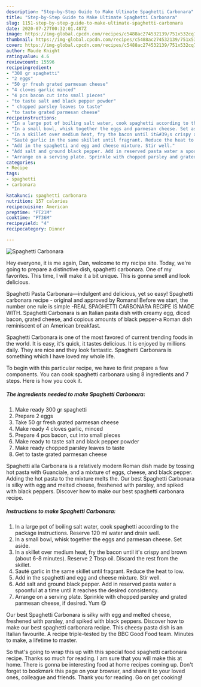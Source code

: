 ```yaml
---
description: "Step-by-Step Guide to Make Ultimate Spaghetti Carbonara"
title: "Step-by-Step Guide to Make Ultimate Spaghetti Carbonara"
slug: 1151-step-by-step-guide-to-make-ultimate-spaghetti-carbonara
date: 2020-07-27T00:32:01.487Z
image: https://img-global.cpcdn.com/recipes/c5488ac274532139/751x532cq70/spaghetti-carbonara-recipe-main-photo.jpg
thumbnail: https://img-global.cpcdn.com/recipes/c5488ac274532139/751x532cq70/spaghetti-carbonara-recipe-main-photo.jpg
cover: https://img-global.cpcdn.com/recipes/c5488ac274532139/751x532cq70/spaghetti-carbonara-recipe-main-photo.jpg
author: Maude Knight
ratingvalue: 4.6
reviewcount: 15596
recipeingredient:
- "300 gr spaghetti"
- "2 eggs"
- "50 gr fresh grated parmesan cheese"
- "4 cloves garlic minced"
- "4 pcs bacon cut into small pieces"
- "to taste salt and black pepper powder"
- " chopped parsley leaves to taste"
- "to taste grated parmesan cheese"
recipeinstructions:
- "In a large pot of boiling salt water, cook spaghetti according to the package instructions. Reserve 120 ml water and drain well."
- "In a small bowl, whisk together the eggs and parmesan cheese. Set aside."
- "In a skillet over medium heat, fry the bacon until it&#39;s crispy and brown (about 6-8 minutes). Reserve 2 Tbsp oil. Discard the rest from the skillet."
- "Sauté garlic in the same skillet until fragrant. Reduce the heat to low."
- "Add in the spaghetti and egg and cheese mixture. Stir well."
- "Add salt and ground black pepper. Add in reserved pasta water a spoonful at a time until it reaches the desired consistency."
- "Arrange on a serving plate. Sprinkle with chopped parsley and grated parmesan cheese, if desired. Yum 😋"
categories:
- Recipe
tags:
- spaghetti
- carbonara

katakunci: spaghetti carbonara 
nutrition: 157 calories
recipecuisine: American
preptime: "PT21M"
cooktime: "PT36M"
recipeyield: "4"
recipecategory: Dinner

---
```



![Spaghetti Carbonara](https://img-global.cpcdn.com/recipes/c5488ac274532139/751x532cq70/spaghetti-carbonara-recipe-main-photo.jpg)

Hey everyone, it is me again, Dan, welcome to my recipe site. Today, we're going to prepare a distinctive dish, spaghetti carbonara. One of my favorites. This time, I will make it a bit unique. This is gonna smell and look delicious.

Spaghetti Pasta Carbonara—indulgent and delicious, yet so easy! Spaghetti carbonara recipe - original and approved by Romans! Before we start, the number one rule is simple -REAL SPAGHETTI CARBONARA RECIPE IS MADE WITH. Spaghetti Carbonara is an Italian pasta dish with creamy egg, diced bacon, grated cheese, and copious amounts of black pepper-a Roman dish reminiscent of an American breakfast.

Spaghetti Carbonara is one of the most favored of current trending foods in the world. It is easy, it's quick, it tastes delicious. It is enjoyed by millions daily. They are nice and they look fantastic. Spaghetti Carbonara is something which I have loved my whole life.


To begin with this particular recipe, we have to first prepare a few components. You can cook spaghetti carbonara using 8 ingredients and 7 steps. Here is how you cook it.

<!--inarticleads1-->

##### The ingredients needed to make Spaghetti Carbonara:

1. Make ready 300 gr spaghetti
1. Prepare 2 eggs
1. Take 50 gr fresh grated parmesan cheese
1. Make ready 4 cloves garlic, minced
1. Prepare 4 pcs bacon, cut into small pieces
1. Make ready to taste salt and black pepper powder
1. Make ready  chopped parsley leaves to taste
1. Get to taste grated parmesan cheese


Spaghetti alla Carbonara is a relatively modern Roman dish made by tossing hot pasta with Guanciale, and a mixture of eggs, cheese, and black pepper. Adding the hot pasta to the mixture melts the. Our best Spaghetti Carbonara is silky with egg and melted cheese, freshened with parsley, and spiked with black peppers. Discover how to make our best spaghetti carbonara recipe. 

<!--inarticleads2-->

##### Instructions to make Spaghetti Carbonara:

1. In a large pot of boiling salt water, cook spaghetti according to the package instructions. Reserve 120 ml water and drain well.
1. In a small bowl, whisk together the eggs and parmesan cheese. Set aside.
1. In a skillet over medium heat, fry the bacon until it&#39;s crispy and brown (about 6-8 minutes). Reserve 2 Tbsp oil. Discard the rest from the skillet.
1. Sauté garlic in the same skillet until fragrant. Reduce the heat to low.
1. Add in the spaghetti and egg and cheese mixture. Stir well.
1. Add salt and ground black pepper. Add in reserved pasta water a spoonful at a time until it reaches the desired consistency.
1. Arrange on a serving plate. Sprinkle with chopped parsley and grated parmesan cheese, if desired. Yum 😋


Our best Spaghetti Carbonara is silky with egg and melted cheese, freshened with parsley, and spiked with black peppers. Discover how to make our best spaghetti carbonara recipe. This cheesy pasta dish is an Italian favourite. A recipe triple-tested by the BBC Good Food team. Minutes to make, a lifetime to master. 

So that's going to wrap this up with this special food spaghetti carbonara recipe. Thanks so much for reading. I am sure that you will make this at home. There is gonna be interesting food at home recipes coming up. Don't forget to bookmark this page on your browser, and share it to your loved ones, colleague and friends. Thank you for reading. Go on get cooking!
